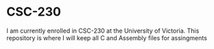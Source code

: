 # CSC-230
I am currently enrolled in CSC-230 at the University of Victoria. This repository is where I will keep all C and Assembly files for assingments
